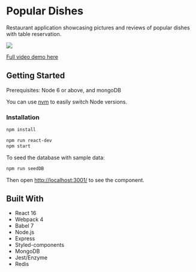 # Popular Dishes

Restaurant application showcasing pictures and reviews of popular dishes with table reservation. 

![](popularDishes.gif)

[Full video demo here](https://www.youtube.com/watch?v=nNCVeByWdPc&feature=youtu.be&t=35)

## Getting Started
Prerequisites: Node 6 or above, and mongoDB

You can use [nvm](https://github.com/creationix/nvm#installation) to easily switch Node versions.

### Installation

```sh
npm install
```

```sh
npm run react-dev
npm start
```
To seed the database with sample data: 

```sh
npm run seedDB
```

Then open [http://localhost:3001/](http://localhost:3001/) to see the component.<br>

## Built With
* React 16
* Webpack 4
* Babel 7
* Node.js
* Express
* Styled-components
* MongoDB
* Jest/Enzyme
* Redis
